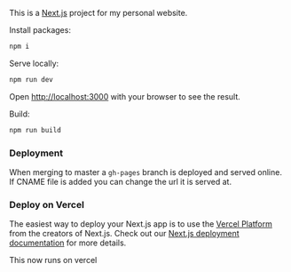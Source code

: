 This is a [Next.js](https://nextjs.org/) project for my personal website.

Install packages:

```bash
npm i
```

Serve locally:

```bash
npm run dev
```
Open [http://localhost:3000](http://localhost:3000) with your browser to see the result.

Build:

```bash
npm run build
```
### Deployment

When merging to master a `gh-pages` branch is deployed and served online. If CNAME file is added you can change the url it is served at.

### Deploy on Vercel

The easiest way to deploy your Next.js app is to use the [Vercel Platform](https://vercel.com/new?utm_medium=default-template&filter=next.js&utm_source=create-next-app&utm_campaign=create-next-app-readme) from the creators of Next.js.
Check out our [Next.js deployment documentation](https://nextjs.org/docs/deployment) for more details.

This now runs on vercel
